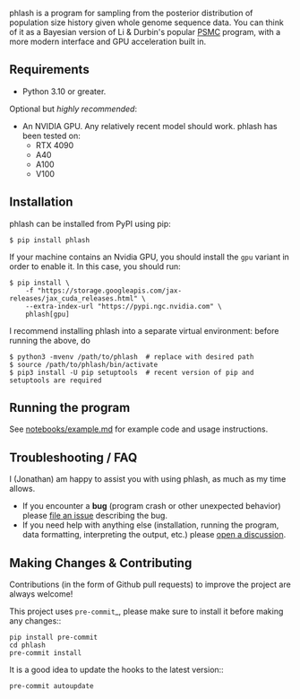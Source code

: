 phlash is a program for sampling from the posterior distribution of population size
history given whole genome sequence data. You can think of it as a Bayesian version
of Li & Durbin's popular [PSMC](https://github.com/lh3/psmc) program, with a more
modern interface and GPU acceleration built in.

## Requirements

- Python 3.10 or greater.

Optional but _highly recommended_:

- An NVIDIA GPU. Any relatively recent model should work. phlash has been tested on:
    - RTX 4090
    - A40
    - A100
    - V100

## Installation

phlash can be installed from PyPI using pip:

```
$ pip install phlash
```

If your machine contains an Nvidia GPU, you should install the `gpu` variant in order to enable it.
In this case, you should run:

```
$ pip install \
    -f "https://storage.googleapis.com/jax-releases/jax_cuda_releases.html" \
    --extra-index-url "https://pypi.ngc.nvidia.com" \
    phlash[gpu]
```

I recommend installing phlash into a separate virtual environment: before running the
above, do

```
$ python3 -mvenv /path/to/phlash  # replace with desired path
$ source /path/to/phlash/bin/activate
$ pip3 install -U pip setuptools  # recent version of pip and setuptools are required
```
## Running the program
See [notebooks/example.md](notebooks/example.md) for example code and usage instructions.

## Troubleshooting / FAQ

I (Jonathan) am happy to assist you with using phlash, as much as my time allows.

- If you encounter a **bug** (program crash or other unexpected behavior) please
[file an issue](https://github.com/jthlab/phlash/issues/new) describing the bug.
- If you need help with anything else (installation, running the program, data
formatting, interpreting the output, etc.) please
[open a discussion](https://github.com/jthlab/phlash/discussions/new?category=q-a).

## Making Changes & Contributing

Contributions (in the form of Github pull requests) to improve the project are always welcome!

This project uses `pre-commit`_, please make sure to install it before making any
changes::

    pip install pre-commit
    cd phlash
    pre-commit install

It is a good idea to update the hooks to the latest version::

    pre-commit autoupdate
